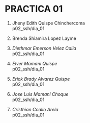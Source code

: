 # PRACTICA 01

1. Jheny Edith Quispe Chinchercoma  
   p02_ssh/dia_01

2. Brenda Shiamira Lopez Layme

3. *Diethmar Emerson Velez Calla*  
   p02_ssh/dia_01

4. *Elver Mamani Quispe*  
   p02_ssh/dia_01

5. *Erick Brady Alvarez Quispe*  
   p02_ssh/dia_01

6. *Jose Luis Mamani Choque*  
   p02_ssh/dia_01

7. *Cristhian Ccallo Arela*  
   p02_ssh/dia_01


